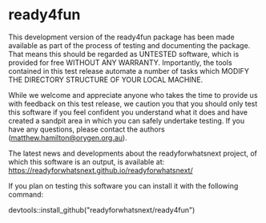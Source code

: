 # ready4fun
This development version of the ready4fun package has been made available as part of the process of testing and documenting the package. That means this should be regarded as UNTESTED software, which is provided for free WITHOUT ANY WARRANTY. Importantly, the tools contained in this test release automate a number of tasks which MODIFY THE DIRECTORY STRUCTURE OF YOUR LOCAL MACHINE. 

While we welcome and appreciate anyone who takes the time to provide us with feedback on this test release, we caution you that you should only test this software if you feel confident you understand what it does and have created a sandpit area in which you can safely undertake testing. If you have any questions, please contact the authors (matthew.hamilton@orygen.org.au). 

The latest news and developments about the readyforwhatsnext project, of which this software is an output, is available at: https://readyforwhatsnext.github.io/readyforwhatsnext/

If you plan on testing this software you can install it with the following command:

devtools::install_github("readyforwhatsnext/ready4fun")


